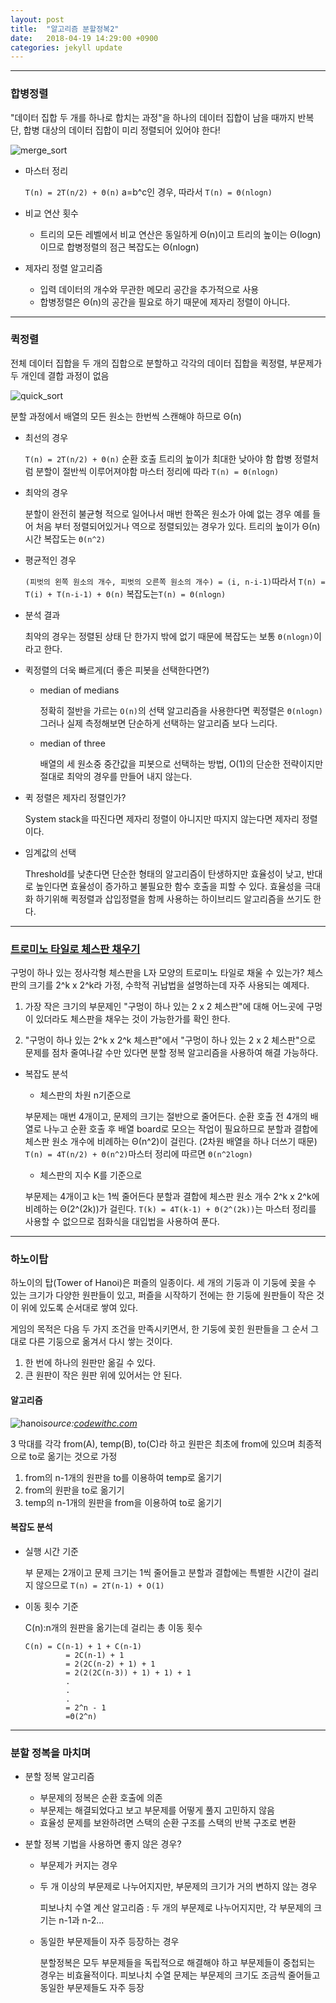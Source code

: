```yaml
---
layout: post
title:  "알고리즘 분할정복2"
date:   2018-04-19 14:29:00 +0900
categories: jekyll update
---
```


---
### 합병정렬

"데이터 집합 두 개를 하나로 합치는 과정"을 하나의 데이터 집합이 남을 때까지 반복 단, 합병 대상의 데이터 집합이 미리 정렬되어 있어야 한다!


![merge_sort](https://upload.wikimedia.org/wikipedia/commons/c/cc/Merge-sort-example-300px.gif)

* 마스터 정리

  `T(n) = 2T(n/2) + Θ(n)` a=b^c인 경우, 따라서 `T(n) = Θ(nlogn)`

* 비교 연산 횟수

  * 트리의 모든 레벨에서 비교 연산은 동일하게 Θ(n)이고 트리의 높이는 Θ(logn)이므로 합병정렬의 점근 복잡도는 Θ(nlogn)

* 제자리 정렬 알고리즘
  * 입력 데이터의 개수와 무관한 메모리 공간을 추가적으로 사용
  * 합병정렬은 Θ(n)의 공간을 필요로 하기 때문에 제자리 정렬이 아니다.

---
### 퀵정렬

전체 데이터 집합을 두 개의 집합으로 분할하고 각각의 데이터 집합을 퀵정렬, 부문제가 두 개인데 결합 과정이 없음

![quick_sort](https://upload.wikimedia.org/wikipedia/commons/6/6a/Sorting_quicksort_anim.gif)

분할 과정에서 배열의 모든 원소는 한번씩 스캔해야 하므로 Θ(n)
* 최선의 경우

	`T(n) = 2T(n/2) + Θ(n)`  순환 호출 트리의 높이가 최대한 낮아야 함 합병 정렬처럼 분할이 절반씩 이루어져야함
	마스터 정리에 따라 `T(n) = Θ(nlogn)`

* 최악의 경우

 	분할이 완전히 불균형 적으로 일어나서 매번 한쪽은 원소가 아예 없는 경우 예를 들어 처음 부터 정렬되어있거나 역으로 정렬되있는 경우가 있다. 트리의 높이가 Θ(n) 시간 복잡도는 `Θ(n^2)`
* 평균적인 경우

	`(피벗의 왼쪽 원소의 개수, 피벗의 오른쪽 원소의 개수) = (i, n-i-1)`따라서 `T(n) = T(i) + T(n-i-1) + Θ(n)` 복잡도는`T(n) = Θ(nlogn)`

* 분석 결과

	최악의 경우는 정렬된 상태 단 한가지 밖에 없기 때문에 복잡도는 보통 `Θ(nlogn)`이라고 한다.
* 퀵정렬의 더욱 빠르게(더 좋은 피봇을 선택한다면?)

	* median of medians

		정확히 절반을 가르는 `O(n)`의 선택 알고리즘을 사용한다면 퀵정렬은 `Θ(nlogn)` 그러나 실제 측정해보면 단순하게 선택하는 알고리즘 보다 느리다.

	* median of three

		배열의 세 원소중 중간값을 피봇으로 선택하는 방법, O(1)의 단순한 전략이지만 절대로 최악의 경우를 만들어 내지 않는다.
* 퀵 정렬은 제자리 정렬인가?

	System stack을 따진다면 제자리 정렬이 아니지만 따지지 않는다면 제자리 정렬이다.
* 임계값의 선택

	Threshold를 낮춘다면 단순한 형태의 알고리즘이 탄생하지만 효율성이 낮고, 반대로 높인다면 효율성이 증가하고 불필요한 함수 호출을 피할 수 있다. 효율성을 극대화 하기위해 퀵정렬과 삽입정렬을 함께 사용하는 하이브리드 알고리즘을 쓰기도 한다.

---
### [트로미노 타일로 체스판 채우기](https://www.youtube.com/watch?v=DOe_lsBvrbo)

구멍이 하나 있는 정사각형 체스판을 L자 모양의 트로미노 타일로 채울 수 있는가? 체스판의 크기를 2^k x 2^k라 가정, 수학적 귀납법을 설명하는데 자주 사용되는 예제다.


1.	가장 작은 크기의 부문제인 "구멍이 하나 있는 2 x 2 체스판"에 대해 어느곳에 구멍이 있더라도 체스판을 채우는 것이 가능한가를 확인 한다.

2. "구멍이 하나 있는 2^k x 2^k 체스판"에서 "구멍이 하나 있는 2 x 2 체스판"으로 문제를 점차 줄여나갈 수만 있다면 분할 정복 알고리즘을 사용하여 해결 가능하다.

* 복잡도 분석

	* 체스판의 차원 n기준으로

	 부문제는 매번 4개이고, 문제의 크기는 절반으로 줄어든다. 순환 호출 전 4개의 배열로 나누고 순환 호출 후 배열 board로 모으는 작업이 필요하므로 분할과 결합에 체스판 원소 개수에 비례하는 Θ(n^2)이 걸린다. (2차원 배열을 하나 더쓰기 때문) `T(n) = 4T(n/2) + Θ(n^2)`마스터 정리에 따르면 `Θ(n^2logn)`

	* 체스판의 지수 K를 기준으로

	부문제는 4개이고 k는 1씩 줄어든다 분할과 결합에 체스판 원소 개수 2^k x 2^k에 비례하는 Θ(2^(2k))가 걸린다.
	`T(k) = 4T(k-1) + Θ(2^(2k))`는 마스터 정리를 사용할 수 없으므로 점화식을 대입법을 사용하여 푼다.

---
### 하노이탑

하노이의 탑(Tower of Hanoi)은 퍼즐의 일종이다. 세 개의 기둥과 이 기둥에 꽂을 수 있는 크기가 다양한 원판들이 있고, 퍼즐을 시작하기 전에는 한 기둥에 원판들이 작은 것이 위에 있도록 순서대로 쌓여 있다.

게임의 목적은 다음 두 가지 조건을 만족시키면서, 한 기둥에 꽂힌 원판들을 그 순서 그대로 다른 기둥으로 옮겨서 다시 쌓는 것이다.

1. 한 번에 하나의 원판만 옮길 수 있다.
2. 큰 원판이 작은 원판 위에 있어서는 안 된다.


#### 알고리즘
![hanoi](http://www.codewithc.com/wp-content/uploads/2014/07/tower.png)_source:[codewithc.com](http://www.codewithc.com/c-program-for-tower-of-hanoi-recursion/)_

3 막대를 각각 from(A), temp(B), to(C)라 하고 원판은 최초에 from에 있으며 최종적으로 to로 옮기는 것으로 가정

1. from의 n-1개의 원판을 to를 이용하여 temp로 옮기기
2. from의 원판을 to로 옮기기
3. temp의 n-1개의 원판을 from을 이용하여 to로 옮기기

#### 복잡도 분석

* 실행 시간 기준

	부 문제는 2개이고 문제 크기는 1씩 줄어들고 분할과 결합에는 특별한 시간이 걸리지 않으므로 `T(n) = 2T(n-1) + O(1)`
* 이동 횟수 기준

	C(n):n개의 원판을 옮기는데 걸리는 총 이동 횟수

	```
	C(n) = C(n-1) + 1 + C(n-1)
			 = 2C(n-1) + 1
			 = 2(2C(n-2) + 1) + 1
			 = 2(2(2C(n-3)) + 1) + 1) + 1
			 .
			 .
			 .
			 = 2^n - 1
			 =Θ(2^n)
	```

---
### 분할 정복을 마치며

* 분할 정복 알고리즘

	- 부문제의 정복은 순환 호출에 의존
	- 부문제는 해결되었다고 보고 부문제를 어떻게 풀지 고민하지 않음
	- 효율성 문제를 보완하려면 스택의 순환 구조를 스택의 반복 구조로 변환

* 분할 정복 기법을 사용하면 좋지 않은 경우?

	- 부문제가 커지는 경우
	- 두 개 이상의 부문제로 나누어지지만, 부문제의 크기가 거의 변하지 않는 경우

		피보나치 수열 계산 알고리즘 : 두 개의 부문제로 나누어지지만, 각 부문제의 크기는 n-1과 n-2...
	- 동일한 부문제들이 자주 등장하는 경우

		분할정복은 모두 부문제들을 독립적으로 해결해야 하고 부문제들이 중첩되는 경우는 비효율적이다. 피보나치 수열 문제는 부문제의 크기도 조금씩 줄어들고 동일한 부문제들도 자주 등장
